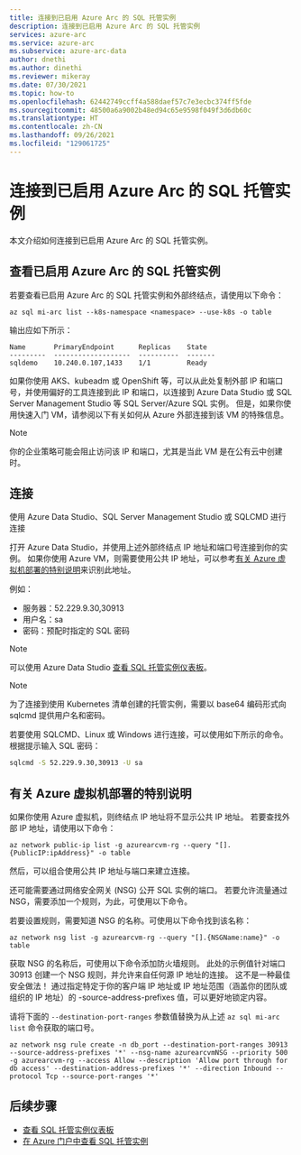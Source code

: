 ```yaml
---
title: 连接到已启用 Azure Arc 的 SQL 托管实例
description: 连接到已启用 Azure Arc 的 SQL 托管实例
services: azure-arc
ms.service: azure-arc
ms.subservice: azure-arc-data
author: dnethi
ms.author: dinethi
ms.reviewer: mikeray
ms.date: 07/30/2021
ms.topic: how-to
ms.openlocfilehash: 62442749ccff4a588daef57c7e3ecbc374ff5fde
ms.sourcegitcommit: 48500a6a9002b48ed94c65e9598f049f3d6db60c
ms.translationtype: HT
ms.contentlocale: zh-CN
ms.lasthandoff: 09/26/2021
ms.locfileid: "129061725"
---
```

# <a name="connect-to-azure-arc-enabled-sql-managed-instance"></a>连接到已启用 Azure Arc 的 SQL 托管实例

本文介绍如何连接到已启用 Azure Arc 的 SQL 托管实例。 


## <a name="view-azure-arc-enabled-sql-managed-instances"></a>查看已启用 Azure Arc 的 SQL 托管实例

若要查看已启用 Azure Arc 的 SQL 托管实例和外部终结点，请使用以下命令：

```azurecli
az sql mi-arc list --k8s-namespace <namespace> --use-k8s -o table
```

输出应如下所示：

```console
Name       PrimaryEndpoint      Replicas    State
---------  -------------------  ----------  -------
sqldemo    10.240.0.107,1433    1/1         Ready
```

如果你使用 AKS、kubeadm 或 OpenShift 等，可以从此处复制外部 IP 和端口号，并使用偏好的工具连接到此 IP 和端口，以连接到 Azure Data Studio 或 SQL Server Management Studio 等 SQL Server/Azure SQL 实例。  但是，如果你使用快速入门 VM，请参阅以下有关如何从 Azure 外部连接到该 VM 的特殊信息。 

> [!NOTE]
> 你的企业策略可能会阻止访问该 IP 和端口，尤其是当此 VM 是在公有云中创建时。

## <a name="connect"></a>连接 

使用 Azure Data Studio、SQL Server Management Studio 或 SQLCMD 进行连接

打开 Azure Data Studio，并使用上述外部终结点 IP 地址和端口号连接到你的实例。 如果你使用 Azure VM，则需要使用公共 IP 地址，可以参考[有关 Azure 虚拟机部署的特别说明](#special-note-about-azure-virtual-machine-deployments)来识别此地址。

例如：

- 服务器：52.229.9.30,30913
- 用户名：sa
- 密码：预配时指定的 SQL 密码

> [!NOTE]
> 可以使用 Azure Data Studio [查看 SQL 托管实例仪表板](azure-data-studio-dashboards.md#view-the-sql-managed-instance-dashboards)。

> [!NOTE]
> 为了连接到使用 Kubernetes 清单创建的托管实例，需要以 base64 编码形式向 sqlcmd 提供用户名和密码。

若要使用 SQLCMD、Linux 或 Windows 进行连接，可以使用如下所示的命令。 根据提示输入 SQL 密码：

```bash
sqlcmd -S 52.229.9.30,30913 -U sa
```

## <a name="special-note-about-azure-virtual-machine-deployments"></a>有关 Azure 虚拟机部署的特别说明

如果你使用 Azure 虚拟机，则终结点 IP 地址将不显示公共 IP 地址。 若要查找外部 IP 地址，请使用以下命令：

```azurecli
az network public-ip list -g azurearcvm-rg --query "[].{PublicIP:ipAddress}" -o table
```

然后，可以组合使用公共 IP 地址与端口来建立连接。

还可能需要通过网络安全网关 (NSG) 公开 SQL 实例的端口。 若要允许流量通过 NSG，需要添加一个规则，为此，可使用以下命令。

若要设置规则，需要知道 NSG 的名称。可使用以下命令找到该名称：

```azurecli
az network nsg list -g azurearcvm-rg --query "[].{NSGName:name}" -o table
```

获取 NSG 的名称后，可使用以下命令添加防火墙规则。 此处的示例值针对端口 30913 创建一个 NSG 规则，并允许来自任何源 IP 地址的连接。  这不是一种最佳安全做法！  通过指定特定于你的客户端 IP 地址或 IP 地址范围（涵盖你的团队或组织的 IP 地址）的 -source-address-prefixes 值，可以更好地锁定内容。

请将下面的 `--destination-port-ranges` 参数值替换为从上述 `az sql mi-arc list` 命令获取的端口号。

```azurecli
az network nsg rule create -n db_port --destination-port-ranges 30913 --source-address-prefixes '*' --nsg-name azurearcvmNSG --priority 500 -g azurearcvm-rg --access Allow --description 'Allow port through for db access' --destination-address-prefixes '*' --direction Inbound --protocol Tcp --source-port-ranges '*'
```

## <a name="next-steps"></a>后续步骤

- [查看 SQL 托管实例仪表板](azure-data-studio-dashboards.md#view-the-sql-managed-instance-dashboards)
- [在 Azure 门户中查看 SQL 托管实例](view-arc-data-services-inventory-in-azure-portal.md)

